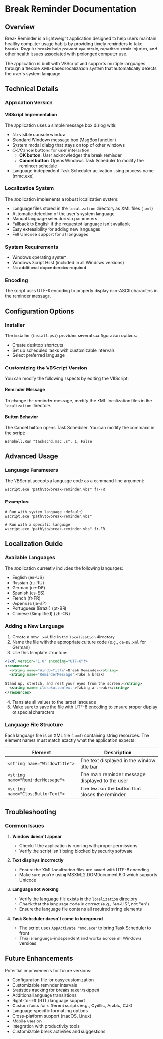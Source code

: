 # Break Reminder Documentation

## Overview

Break Reminder is a lightweight application designed to help users maintain healthy computer usage habits by providing timely reminders to take breaks. Regular breaks help prevent eye strain, repetitive strain injuries, and other health issues associated with prolonged computer use.

The application is built with VBScript and supports multiple languages through a flexible XML-based localization system that automatically detects the user's system language.

## Technical Details

### Application Version

#### VBScript Implementation
The application uses a simple message box dialog with:
- No visible console window
- Standard Windows message box (MsgBox function)
- System modal dialog that stays on top of other windows
- OK/Cancel buttons for user interaction:
  - **OK button**: User acknowledges the break reminder
  - **Cancel button**: Opens Windows Task Scheduler to modify the reminder schedule
- Language-independent Task Scheduler activation using process name (mmc.exe)

### Localization System

The application implements a robust localization system:
- Language files stored in the `localization` directory as XML files (`.xml`)
- Automatic detection of the user's system language
- Manual language selection via parameters
- Fallback to English if the requested language isn't available
- Easy extensibility for adding new languages
- Full Unicode support for all languages

### System Requirements

- Windows operating system
- Windows Script Host (included in all Windows versions)
- No additional dependencies required

### Encoding

The script uses UTF-8 encoding to properly display non-ASCII characters in the reminder message.

## Configuration Options

### Installer

The installer (`install.ps1`) provides several configuration options:
- Create desktop shortcuts
- Set up scheduled tasks with customizable intervals
- Select preferred language

### Customizing the VBScript Version

You can modify the following aspects by editing the VBScript:

#### Reminder Message

To change the reminder message, modify the XML localization files in the `localization` directory.

#### Button Behavior

The Cancel button opens Task Scheduler. You can modify the command in the script:
```vbscript
WshShell.Run "taskschd.msc /s", 1, False
```

## Advanced Usage

### Language Parameters

The VBScript accepts a language code as a command-line argument:

```
wscript.exe "path\to\break-reminder.vbs" fr-FR
```

### Examples

```
# Run with system language (default)
wscript.exe "path\to\break-reminder.vbs"

# Run with a specific language
wscript.exe "path\to\break-reminder.vbs" fr-FR
```


## Localization Guide

### Available Languages

The application currently includes the following languages:
- English (en-US)
- Russian (ru-RU)
- German (de-DE)
- Spanish (es-ES)
- French (fr-FR)
- Japanese (ja-JP)
- Portuguese (Brazil) (pt-BR)
- Chinese (Simplified) (zh-CN)

### Adding a New Language

1. Create a new `.xml` file in the `localization` directory
2. Name the file with the appropriate culture code (e.g., `de-DE.xml` for German)
3. Use this template structure:

```xml
<?xml version="1.0" encoding="UTF-8"?>
<resources>
  <string name="WindowTitle">Break Reminder</string>
  <string name="ReminderMessage">Take a break!

Stand up, stretch, and rest your eyes from the screen.</string>
  <string name="CloseButtonText">Taking a break!</string>
</resources>
```

4. Translate all values to the target language
5. Make sure to save the file with UTF-8 encoding to ensure proper display of special characters

### Language File Structure

Each language file is an XML file (`.xml`) containing string resources. The element names must match exactly what the application expects:

| Element | Description |
|-----|-------------|
| `<string name="WindowTitle">` | The text displayed in the window title bar |
| `<string name="ReminderMessage">` | The main reminder message displayed to the user |
| `<string name="CloseButtonText">` | The text on the button that closes the reminder |

## Troubleshooting

### Common Issues

1. **Window doesn't appear**
   - Check if the application is running with proper permissions
   - Verify the script isn't being blocked by security software
2. **Text displays incorrectly**
   - Ensure the XML localization files are saved with UTF-8 encoding
   - Make sure you're using MSXML2.DOMDocument.6.0 which supports Unicode
   
3. **Language not working**
   - Verify the language file exists in the `localization` directory
   - Check that the language code is correct (e.g., "en-US", not "en")
   - Ensure the language file contains all required string elements
   
4. **Task Scheduler doesn't come to foreground**
   - The script uses `AppActivate "mmc.exe"` to bring Task Scheduler to front
   - This is language-independent and works across all Windows versions

## Future Enhancements

Potential improvements for future versions:
- Configuration file for easy customization
- Customizable reminder intervals
- Statistics tracking for breaks taken/skipped
- Additional language translations
- Right-to-left (RTL) language support
- Custom fonts for different scripts (e.g., Cyrillic, Arabic, CJK)
- Language-specific formatting options
- Cross-platform support (macOS, Linux)
- Mobile version
- Integration with productivity tools
- Customizable break activities and suggestions
